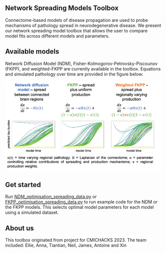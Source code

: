 ## Network Spreading Models Toolbox
Connectome-based models of disease propagation are used to probe mechanisms of
pathology spread in neurodegenerative disease. We present our network spreading model toolbox that allows the user to compare model fits across different models and parameters.

## Available models
Network Diffusion Model (NDM), Fisher-Kolmogorov-Petrovsky-Piscounov (FKPP), and weighted-FKPP are currently available in the toolbox. Equations and simulated pathology over time are provided in the figure below:

![docs/models.png](docs/images/models.png)

## Get started
Run [NDM_optimisation_spreading_data.py](./code/NDM_optimisation_spreading_data.py) or [FKPP_optimisation_spreading_data.py](./code/FKPP_optimisation_spreading_data.py) to run example code for the NDM or the FKPP models. This selects optimal model parameters for each model using a simulated dataset.

## About us
This toolbox originated from project for CMICHACKS 2023.
The team included: Ellie, Anna, Tiantian, Neil, James, Antoine and Xin

